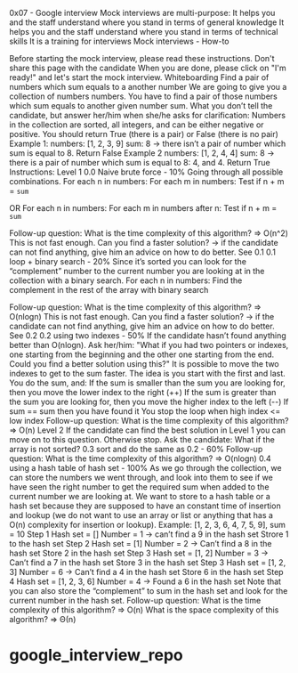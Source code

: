 0x07 - Google interview
Mock interviews are multi-purpose:
It helps you and the staff understand where you stand in terms of general knowledge
It helps you and the staff understand where you stand in terms of technical skills
It is a training for interviews
Mock interviews - How-to

Before starting the mock interview, please read these instructions. Don't share this page with the candidate
When you are done, please click on "I'm ready!" and let's start the mock interview.
Whiteboarding
Find a pair of numbers which sum equals to a another number
We are going to give you a collection of numbers numbers. You have to find a pair of those numbers which sum equals to another given number sum.
What you don’t tell the candidate, but answer her/him when she/he asks for clarification:
Numbers in the collection are sorted, all integers, and can be either negative or positive.
You should return True (there is a pair) or False (there is no pair)
Example 1:
numbers: [1, 2, 3, 9] sum: 8 -> there isn’t a pair of number which sum is equal to 8. Return False
Example 2
numbers: [1, 2, 4, 4] sum: 8 -> there is a pair of number which sum is equal to 8: 4, and 4. Return True
Instructions:
Level 1
0.0 Naive brute force - 10%
Going through all possible combinations.
For each n in numbers:
   For each m in numbers:
      Test if n + m = `sum`

OR
For each n in numbers:
   For each m in numbers after n:
      Test if n + m = `sum`

Follow-up question:
What is the time complexity of this algorithm? => O(n^2)
This is not fast enough. Can you find a faster solution?
-> if the candidate can not find anything, give him an advice on how to do better. See 0.1
0.1 loop + binary search - 20%
Since it’s sorted you can look for the “complement” number to the current number you are looking at in the collection with a binary search.
For each n in numbers:
   Find the complement in the rest of the array with binary search

Follow-up question:
What is the time complexity of this algorithm? => O(nlogn)
This is not fast enough. Can you find a faster solution?
-> if the candidate can not find anything, give him an advice on how to do better. See 0.2
0.2 using two indexes - 50%
If the candidate hasn’t found anything better than O(nlogn). Ask her/him: "What if you had two pointers or indexes, one starting from the beginning and the other one starting from the end. Could you find a better solution using this?"
It is possible to move the two indexes to get to the sum faster.
The idea is you start with the first and last. You do the sum, and:
If the sum is smaller than the sum you are looking for, then you move the lower index to the right (++)
If the sum is greater than the sum you are looking for, then you move the higher index to the left (--)
If sum == sum then you have found it
You stop the loop when high index <= low index
Follow-up question:
What is the time complexity of this algorithm? => O(n)
Level 2
If the candidate can find the best solution in Level 1 you can move on to this question. Otherwise stop.
Ask the candidate: What if the array is not sorted?
0.3 sort and do the same as 0.2 - 60%
Follow-up question:
What is the time complexity of this algorithm? => O(nlogn)
0.4 using a hash table of hash set - 100%
As we go through the collection, we can store the numbers we went through, and look into them to see if we have seen the right number to get the required sum when added to the current number we are looking at. We want to store to a hash table or a hash set because they are supposed to have an constant time of insertion and lookup (we do not want to use an array or list or anything that has a O(n) complexity for insertion or lookup).
Example: [1, 2, 3, 6, 4, 7, 5, 9], sum = 10
Step 1
Hash set = []
Number = 1
-> can’t find a 9 in the hash set
Strore 1 to the hash set
Step 2
Hash set = [1]
Number = 2
-> Can’t find a 8 in the hash set
Store 2 in the hash set
Step 3
Hash set = [1, 2]
Number = 3
-> Can’t find a 7 in the hash set
Store 3 in the hash set
Step 3
Hash set = [1, 2, 3]
Number = 6
-> Can’t find a 4 in the hash set
Store 6 in the hash set
Step 4
Hash set = [1, 2, 3, 6]
Number = 4
-> Found a 6 in the hash set
Note that you can also store the “complement” to sum in the hash set and look for the current number in the hash set.
Follow-up question:
What is the time complexity of this algorithm? => O(n)
What is the space complexity of this algorithm? => Θ(n)
# google_interview_repo
